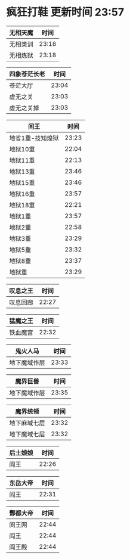 # 疯狂打鞋 更新时间 23:57

| 无相天魔   | 时间    |
|--------|-------|
| 无相类训 | 23:18 |
| 无相炼狱 | 23:18 |

| 四象苍茫长老   | 时间    |
|--------|-------|
| 苍茫大厅 | 23:04 |
| 虚无之关 | 23:03 |
| 虚无之关掉 | 23:03 |

| 间王   | 时间    |
|--------|-------|
| 地省1重-技知煌狱 | 23:23 |
| 地狱10重 | 22:04 |
| 地狱11重 | 22:13 |
| 地狱13重 | 23:46 |
| 地狱15重 | 23:46 |
| 地狱16重 | 23:57 |
| 地狱18重 | 22:21 |
| 地狱1重 | 23:57 |
| 地狱2重 | 22:58 |
| 地狱3重 | 23:29 |
| 地狱5重 | 23:32 |
| 地狱8重 | 23:37 |
| 地狱重 | 23:29 |

| 叹息之王   | 时间    |
|--------|-------|
| 叹息回廊 | 22:27 |

| 猛魔之王   | 时间    |
|--------|-------|
| 铁血魔宫 | 22:32 |

| 鬼火人马   | 时间    |
|--------|-------|
| 地下魔域作层 | 23:33 |

| 魔界巨兽   | 时间    |
|--------|-------|
| 地下魔域作层 | 23:35 |

| 魔界统领   | 时间    |
|--------|-------|
| 地下麻域七层 | 23:32 |
| 地下魔域七层 | 23:32 |

| 后土娘娘   | 时间    |
|--------|-------|
| 阎王 | 22:26 |

| 东岳大帝   | 时间    |
|--------|-------|
| 阎王 | 22:31 |

| 酆都大帝   | 时间    |
|--------|-------|
| 间王网 | 22:44 |
| 阎王 | 22:44 |
| 阎王殿 | 22:44 |